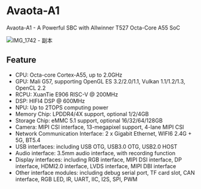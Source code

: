 # Avaota-A1

Avaota-A1 - A Powerful SBC with Allwinner T527 Octa-Core A55 SoC

![IMG_1742 - 副本](https://github.com/YuzukiHD/Avaota-A1/assets/12003087/1e4e7bca-a16f-469d-96ad-aa21b29acfbf)

## Feature

- CPU: Octa-core Cortex-A55, up to 2.0GHz
- GPU: Mali G57, supporting OpenGL ES 3.2/2.0/1.1, Vulkan 1.1/1.2/1.3, OpenCL 2.2
- RCPU: XuanTie E906 RISC-V @ 200MHz
- DSP: HIFI4 DSP @ 600MHz
- NPU: Up to 2TOPS computing power
- Memory Chip: LPDDR4/4X support, optional 1/2/4GB
- Storage Chip: eMMC 5.1 support, optional 16/32/64/128GB
- Camera: MIPI CSI interface, 13-megapixel support, 4-lane MIPI CSI
- Network Communication Interface: 2 x Gigabit Ethernet, WIFI6 2.4G + 5G, BT5.4
- USB interfaces: including USB OTG, USB3.0 OTG, USB2.0 HOST
- Audio interface: 3.5mm audio interface, with recording function
- Display interfaces: including RGB interface, MIPI DSI interface, DP interface, HDMI2.0 interface, LVDS interface, MIPI DBI interface
- Other interface modules: including debug serial port, TF card slot, CAN interface, RGB LED, IR, UART, IIC, I2S, SPI, PWM
